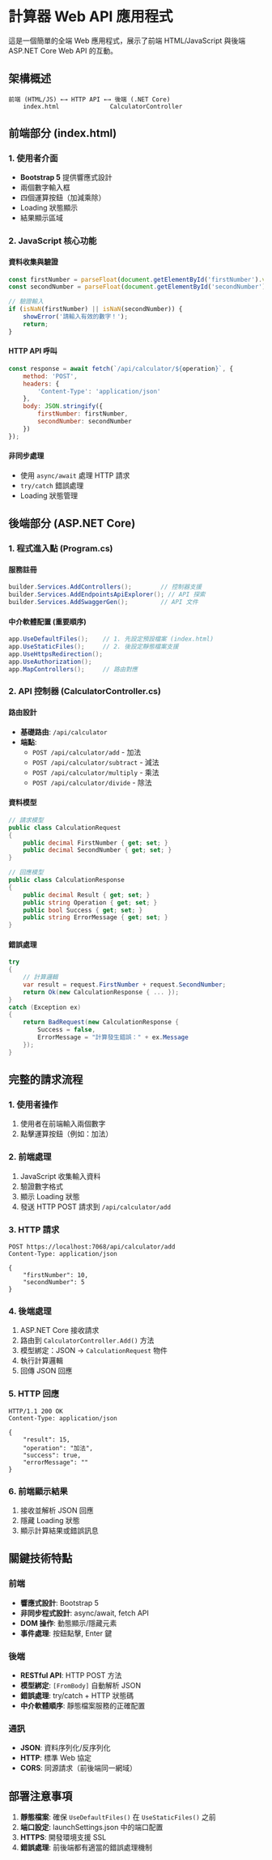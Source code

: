 # 計算器 Web API 應用程式

這是一個簡單的全端 Web 應用程式，展示了前端 HTML/JavaScript 與後端 ASP.NET Core Web API 的互動。

## 架構概述

```
前端 (HTML/JS) ←→ HTTP API ←→ 後端 (.NET Core)
    index.html              CalculatorController
```

## 前端部分 (index.html)

### 1. 使用者介面
- **Bootstrap 5** 提供響應式設計
- 兩個數字輸入框
- 四個運算按鈕（加減乘除）
- Loading 狀態顯示
- 結果顯示區域

### 2. JavaScript 核心功能

#### 資料收集與驗證
```javascript
const firstNumber = parseFloat(document.getElementById('firstNumber').value);
const secondNumber = parseFloat(document.getElementById('secondNumber').value);

// 驗證輸入
if (isNaN(firstNumber) || isNaN(secondNumber)) {
    showError('請輸入有效的數字！');
    return;
}
```

#### HTTP API 呼叫
```javascript
const response = await fetch(`/api/calculator/${operation}`, {
    method: 'POST',
    headers: {
        'Content-Type': 'application/json'
    },
    body: JSON.stringify({
        firstNumber: firstNumber,
        secondNumber: secondNumber
    })
});
```

#### 非同步處理
- 使用 `async/await` 處理 HTTP 請求
- `try/catch` 錯誤處理
- Loading 狀態管理

## 後端部分 (ASP.NET Core)

### 1. 程式進入點 (Program.cs)

#### 服務註冊
```csharp
builder.Services.AddControllers();        // 控制器支援
builder.Services.AddEndpointsApiExplorer(); // API 探索
builder.Services.AddSwaggerGen();         // API 文件
```

#### 中介軟體配置 (重要順序)
```csharp
app.UseDefaultFiles();    // 1. 先設定預設檔案 (index.html)
app.UseStaticFiles();     // 2. 後設定靜態檔案支援
app.UseHttpsRedirection();
app.UseAuthorization();
app.MapControllers();     // 路由對應
```

### 2. API 控制器 (CalculatorController.cs)

#### 路由設計
- **基礎路由**: `/api/calculator`
- **端點**:
  - `POST /api/calculator/add` - 加法
  - `POST /api/calculator/subtract` - 減法
  - `POST /api/calculator/multiply` - 乘法
  - `POST /api/calculator/divide` - 除法

#### 資料模型
```csharp
// 請求模型
public class CalculationRequest
{
    public decimal FirstNumber { get; set; }
    public decimal SecondNumber { get; set; }
}

// 回應模型
public class CalculationResponse
{
    public decimal Result { get; set; }
    public string Operation { get; set; }
    public bool Success { get; set; }
    public string ErrorMessage { get; set; }
}
```

#### 錯誤處理
```csharp
try
{
    // 計算邏輯
    var result = request.FirstNumber + request.SecondNumber;
    return Ok(new CalculationResponse { ... });
}
catch (Exception ex)
{
    return BadRequest(new CalculationResponse { 
        Success = false,
        ErrorMessage = "計算發生錯誤：" + ex.Message 
    });
}
```

## 完整的請求流程

### 1. 使用者操作
1. 使用者在前端輸入兩個數字
2. 點擊運算按鈕（例如：加法）

### 2. 前端處理
1. JavaScript 收集輸入資料
2. 驗證數字格式
3. 顯示 Loading 狀態
4. 發送 HTTP POST 請求到 `/api/calculator/add`

### 3. HTTP 請求
```http
POST https://localhost:7068/api/calculator/add
Content-Type: application/json

{
    "firstNumber": 10,
    "secondNumber": 5
}
```

### 4. 後端處理
1. ASP.NET Core 接收請求
2. 路由到 `CalculatorController.Add()` 方法
3. 模型綁定：JSON → `CalculationRequest` 物件
4. 執行計算邏輯
5. 回傳 JSON 回應

### 5. HTTP 回應
```http
HTTP/1.1 200 OK
Content-Type: application/json

{
    "result": 15,
    "operation": "加法",
    "success": true,
    "errorMessage": ""
}
```

### 6. 前端顯示結果
1. 接收並解析 JSON 回應
2. 隱藏 Loading 狀態
3. 顯示計算結果或錯誤訊息

## 關鍵技術特點

### 前端
- **響應式設計**: Bootstrap 5
- **非同步程式設計**: async/await, fetch API
- **DOM 操作**: 動態顯示/隱藏元素
- **事件處理**: 按鈕點擊, Enter 鍵

### 後端
- **RESTful API**: HTTP POST 方法
- **模型綁定**: `[FromBody]` 自動解析 JSON
- **錯誤處理**: try/catch + HTTP 狀態碼
- **中介軟體順序**: 靜態檔案服務的正確配置

### 通訊
- **JSON**: 資料序列化/反序列化
- **HTTP**: 標準 Web 協定
- **CORS**: 同源請求（前後端同一網域）

## 部署注意事項

1. **靜態檔案**: 確保 `UseDefaultFiles()` 在 `UseStaticFiles()` 之前
2. **端口設定**: launchSettings.json 中的端口配置
3. **HTTPS**: 開發環境支援 SSL
4. **錯誤處理**: 前後端都有適當的錯誤處理機制